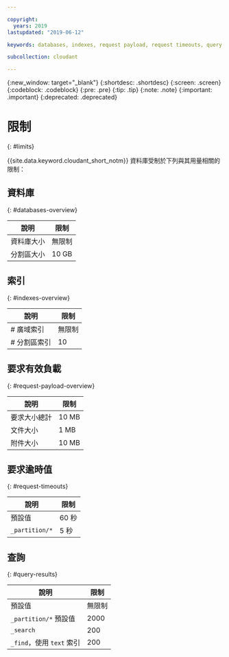 ```yaml
---

copyright:
  years: 2019
lastupdated: "2019-06-12"

keywords: databases, indexes, request payload, request timeouts, query

subcollection: cloudant

---
```


{:new_window: target="_blank"}
{:shortdesc: .shortdesc}
{:screen: .screen}
{:codeblock: .codeblock}
{:pre: .pre}
{:tip: .tip}
{:note: .note}
{:important: .important}
{:deprecated: .deprecated}

<!-- Acrolinx: 2019-01-11 -->

# 限制
{: #limits}

{{site.data.keyword.cloudant_short_notm}} 資料庫受制於下列與其用量相關的限制：

## 資料庫
{: #databases-overview}

| 說明|限制  |
|--|--|
|資料庫大小|無限制|
|分割區大小|10 GB|


## 索引
{: #indexes-overview}

| 說明|限制  |
|--|--|
|# 廣域索引|無限制|
|# 分割區索引|10|

## 要求有效負載
{: #request-payload-overview}

| 說明|限制  |
|--|--|
|要求大小總計| 10 MB|
|文件大小|1 MB|
|附件大小| 10 MB|

## 要求逾時值
{: #request-timeouts}

| 說明|限制  |
|--|--|
|預設值|60 秒|
|`_partition/*` |5 秒|


## 查詢
{: #query-results}

| 說明|限制  |
|--|--|
|預設值|無限制|
|`_partition/*` 預設值|2000|
|`_search`|200|
|`_find`，使用 `text` 索引|200|
